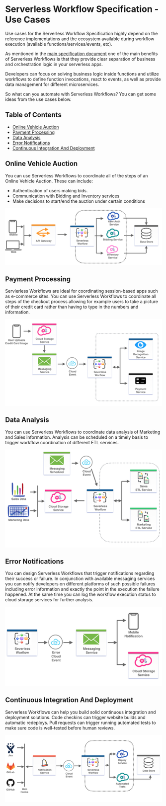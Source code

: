 # Serverless Workflow Specification - Use Cases

Use cases for the Serverless Workflow Specification highly depend on the reference implementations
and the ecosystem available during workflow execution (available functions/services/events, etc).

As mentioned in the [main specification document](spec.md) one of the main benefits of Serverless Workflows
is that they provide clear separation of business and orchestration logic in your serverless apps.

Developers can focus on solving business logic inside functions and utilize workflows to define function invocations,
 react to events, as well as provide data management for different microservices.

So what can you automate with Serverless Workflows? You can get some ideas from the use cases below.

## Table of Contents

- [Online Vehicle Auction](#Online-Vehicle-Auction)
- [Payment Processing](#Payment-Processing)
- [Data Analysis](#Data-Analysis)
- [Error Notifications](#Error-Notifications)
- [Continuous Integration And Deployment](#Continuous-Integration-And-Deployment)

## Online Vehicle Auction

You can use Serverless Workflows to coordinate all of the steps of an Online Vehicle Auction. 
These can include:

- Authentication of users making bids.
- Communication with Bidding and Inventory services
- Make decisions to start/end the auction under certain conditions

<p align="center"><img src="media/usecase-vehicle-auction.png"/></p>

## Payment Processing

Servlerless Workflows are ideal for coordinating session-based apps such as e-commerce sites. You can
use Serverless Workflows to coordinate all steps of the checkout process allowing for example users to take a picture
of their credit card rather than having to type in the numbers and information.
 
<p align="center"><img src="media/usecase-app-payment.png"/></p>

## Data Analysis

You can use Serverless Workflows to coordinate data analysis of Marketing and Sales information.
Analysis can be scheduled on a timely basis to trigger workflow coordination of different ETL services.

<p align="center"><img src="media/usecase-data-analysis.png"/></p>

## Error Notifications

You can design Serverless Workflows that trigger notifications regarding their success or failure.
In conjunction with available messaging services you can notify developers on different platforms of such possible failures 
 including error information and exactly the point in the execution the failure happened.
 At the same time you can log the workflow execution status to cloud storage services for further analysis.

<p align="center"><img src="media/usecase-error-notifications.png"/></p>

## Continuous Integration And Deployment

Serverless Workflows can help you build solid continuous integration and deployment solutions.
Code checkins can trigger website builds and automatic redeploys. Pull requests can trigger
running automated tests to make sure code is well-tested before human reviews.

<p align="center"><img src="media/usecase-continuous-integration.png"/></p>
